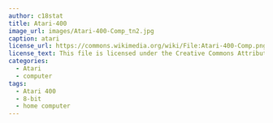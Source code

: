 ```yaml
---
author: c18stat
title: Atari-400
image_url: images/Atari-400-Comp_tn2.jpg
caption: atari
license_url: https://commons.wikimedia.org/wiki/File:Atari-400-Comp.png
license_text: This file is licensed under the Creative Commons Attribution-Share Alike 3.0 Unported license.
categories:
  - Atari
  - computer
tags:
  - Atari 400
  - 8-bit
  - home computer
---
```

